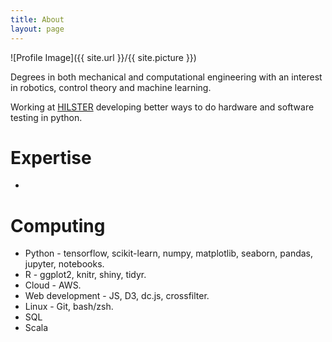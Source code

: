 ```yaml
---
title: About
layout: page
---
```

![Profile Image]({{ site.url }}/{{ site.picture }})

Degrees in both mechanical and computational engineering with an interest in robotics, control theory and machine learning.

Working at [HILSTER](https://www.hilster.de/) developing better ways to do hardware and software testing in python.

# Expertise

-



# Computing

- Python - tensorflow, scikit-learn, numpy, matplotlib, seaborn, pandas, jupyter, notebooks.
- R - ggplot2, knitr, shiny, tidyr.
- Cloud - AWS.
- Web development - JS, D3, dc.js, crossfilter.
- Linux - Git, bash/zsh.
- SQL
- Scala
